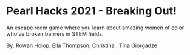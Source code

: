 # Pearl Hacks 2021 - Breaking Out!

An escape room game where you learn about amazing women of color who've broken barriers in STEM fields.

By: Rowan Holop, Ella Thompson, Christina , Tina Giorgadze
